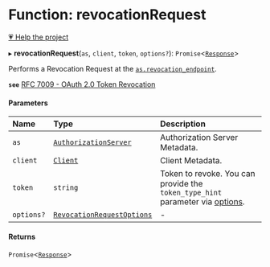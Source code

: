 # Function: revocationRequest

[💗 Help the project](https://github.com/sponsors/panva)

▸ **revocationRequest**(`as`, `client`, `token`, `options?`): `Promise`<[`Response`]( https://developer.mozilla.org/en-US/docs/Web/API/Response )\>

Performs a Revocation Request at the
[`as.revocation_endpoint`](../interfaces/AuthorizationServer.md#revocation_endpoint).

**`see`** [RFC 7009 - OAuth 2.0 Token Revocation](https://www.rfc-editor.org/rfc/rfc7009.html#section-2)

#### Parameters

| Name | Type | Description |
| :------ | :------ | :------ |
| `as` | [`AuthorizationServer`](../interfaces/AuthorizationServer.md) | Authorization Server Metadata. |
| `client` | [`Client`](../interfaces/Client.md) | Client Metadata. |
| `token` | `string` | Token to revoke. You can provide the `token_type_hint` parameter via   [options](../interfaces/RevocationRequestOptions.md#additionalparameters). |
| `options?` | [`RevocationRequestOptions`](../interfaces/RevocationRequestOptions.md) | - |

#### Returns

`Promise`<[`Response`]( https://developer.mozilla.org/en-US/docs/Web/API/Response )\>
